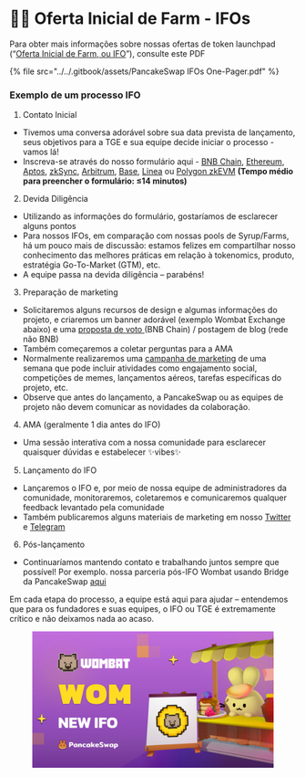 # 🧑🌾 Oferta Inicial de Farm - IFOs

Para obter mais informações sobre nossas ofertas de token launchpad (“[Oferta Inicial de Farm, ou IFO](https://pancakeswap.finance/ifo)”), consulte este PDF​

{% file src="../../.gitbook/assets/PancakeSwap IFOs One-Pager.pdf" %}

### Exemplo de um processo IFO&#x20;

1. Contato Inicial&#x20;

* Tivemos uma conversa adorável sobre sua data prevista de lançamento, seus objetivos para a TGE e sua equipe decide iniciar o processo - vamos lá!&#x20;
* Inscreva-se através do nosso formulário aqui - [BNB Chain](https://docs.google.com/forms/d/e/1FAIpQLSf0Vmy3k0KyXtXwqxr8QLjD8Xd6KBAmkYxcBRRVTUYJVX17fA/viewform), [Ethereum](https://docs.google.com/forms/d/e/1FAIpQLSeD3FvRD7TOw-\_6tZ5LjpGEN1NsC21hzlzNmNqq-djOYyGjbw/viewform), [Aptos](https://docs.google.com/forms/d/e/1FAIpQLSf9gWv9L8U0PGYgl-ymeX1qgXncBSlJ1HV5gB6ZeW7e4ekV\_w/viewform), [zkSync](https://docs.google.com/forms/d/183KIVRvR45yr7VdfLG6svNvMjva-M799ZNqF-CtXv2Y/viewform), [Arbitrum](https://docs.google.com/forms/d/1KGNXkgX7uaRgpu12sE6fbNZfJoahGWAU9i-oB4-ChUY/viewform), [Base](https://docs.google.com/forms/d/e/1FAIpQLSfjJ-ayIJBGjyCbpugFBy\_FDPkGi-QwH42bPNYIu7rHD1Ue0g/viewform?usp=sf\_link), [Linea](https://docs.google.com/forms/d/e/1FAIpQLSedf06t0vrG9VEwFENINv1MVpckwiPq2SEvIpByJKVZaFPPTw/viewform) ou [Polygon zkEVM](https://docs.google.com/forms/d/1mK6ma1jnrxPtN7nTXdwirmLDc1W9hrTsR63PssEzyJw/viewform) **(Tempo médio para preencher o formulário: ≤14 minutos)**&#x20;

2. Devida Diligência&#x20;

* Utilizando as informações do formulário, gostaríamos de esclarecer alguns pontos&#x20;
* Para nossos IFOs, em comparação com nossas pools de Syrup/Farms, há um pouco mais de discussão: estamos felizes em compartilhar nosso conhecimento das melhores práticas em relação à tokenomics, produto, estratégia Go-To-Market (GTM), etc.&#x20;
* A equipe passa na devida diligência – parabéns!&#x20;

3. Preparação de marketing&#x20;

* Solicitaremos alguns recursos de design e algumas informações do projeto, e criaremos um banner adorável (exemplo Wombat Exchange abaixo) e uma [proposta de voto ](https://pancakeswap.finance/voting/proposal/bafkreieqv7mbzmumyftstt6l32x6okfzq4syrea7k5zbqgohhcekcvbduu?chainId=56)(BNB Chain) / postagem de blog (rede não BNB)&#x20;
* Também começaremos a coletar perguntas para a AMA&#x20;
* Normalmente realizaremos uma [campanha de marketing](https://twitter.com/PancakeSwap/status/1562802361705578502) de uma semana que pode incluir atividades como engajamento social, competições de memes, lançamentos aéreos, tarefas específicas do projeto, etc.&#x20;
* Observe que antes do lançamento, a PancakeSwap ou as equipes de projeto não devem comunicar as novidades da colaboração.&#x20;

4. AMA (geralmente 1 dia antes do IFO)&#x20;

* Uma sessão interativa com a nossa comunidade para esclarecer quaisquer dúvidas e estabelecer ✨vibes✨&#x20;

5. Lançamento do IFO

* Lançaremos o IFO e, por meio de nossa equipe de administradores da comunidade, monitoraremos, coletaremos e comunicaremos qualquer feedback levantado pela comunidade
* Também publicaremos alguns materiais de marketing em nosso [Twitter](https://twitter.com/pancakeswap/status/1564616363871678484) e [Telegram](https://t.me/PancakeSwap)&#x20;

6. Pós-lançamento&#x20;

* Continuaríamos mantendo contato e trabalhando juntos sempre que possível! Por exemplo. nossa parceria pós-IFO Wombat usando Bridge da PancakeSwap [aqui](http://twitter.com/PancakeSwap/status/1566694245213556737)&#x20;

Em cada etapa do processo, a equipe está aqui para ajudar – entendemos que para os fundadores e suas equipes, o IFO ou TGE é extremamente crítico e não deixamos nada ao acaso.

<figure><img src="../../.gitbook/assets/image.png" alt=""><figcaption></figcaption></figure>
